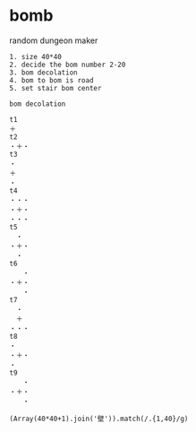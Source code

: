 # bomb
random dungeon maker

```
1. size 40*40
2. decide the bom number 2-20
3. bom decolation
4. bom to bom is road
5. set stair bom center 
```
```
bom decolation

t1
＋
t2
・＋・
t3
・
＋
・
t4
・・・
・＋・
・・・
t5
　・
・＋・
　・
t6
　　・
・＋・
　　・
t7
　・
　＋
・・・
t8
・
・＋・
・
t9
　　・
・＋・
　　・
```
```
(Array(40*40+1).join('壁')).match(/.{1,40}/g)
```
